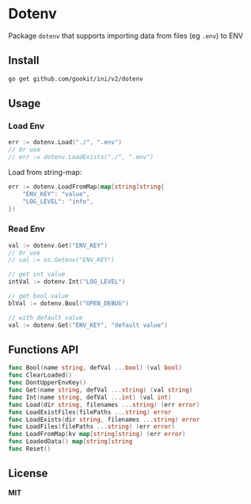 # Dotenv

Package `dotenv` that supports importing data from files (eg `.env`) to ENV

## Install

```bash
go get github.com/gookit/ini/v2/dotenv
```

## Usage

### Load Env

```go
err := dotenv.Load("./", ".env")
// Or use
// err := dotenv.LoadExists("./", ".env")
```

Load from string-map:

```go
err := dotenv.LoadFromMap(map[string]string{
	"ENV_KEY": "value",
	"LOG_LEVEL": "info",
})
```

### Read Env

```go
val := dotenv.Get("ENV_KEY")
// Or use 
// val := os.Getenv("ENV_KEY")

// get int value
intVal := dotenv.Int("LOG_LEVEL")

// get bool value
blVal := dotenv.Bool("OPEN_DEBUG")

// with default value
val := dotenv.Get("ENV_KEY", "default value")
```

## Functions API

```go
func Bool(name string, defVal ...bool) (val bool)
func ClearLoaded()
func DontUpperEnvKey()
func Get(name string, defVal ...string) (val string)
func Int(name string, defVal ...int) (val int)
func Load(dir string, filenames ...string) (err error)
func LoadExistFiles(filePaths ...string) error
func LoadExists(dir string, filenames ...string) error
func LoadFiles(filePaths ...string) (err error)
func LoadFromMap(kv map[string]string) (err error)
func LoadedData() map[string]string
func Reset()
```

## License

**MIT**
